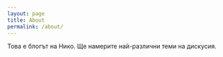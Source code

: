 ```yaml
---
layout: page
title: About
permalink: /about/
---
```


Това е блогът на Нико. Ще намерите най-различни теми на дискусия.